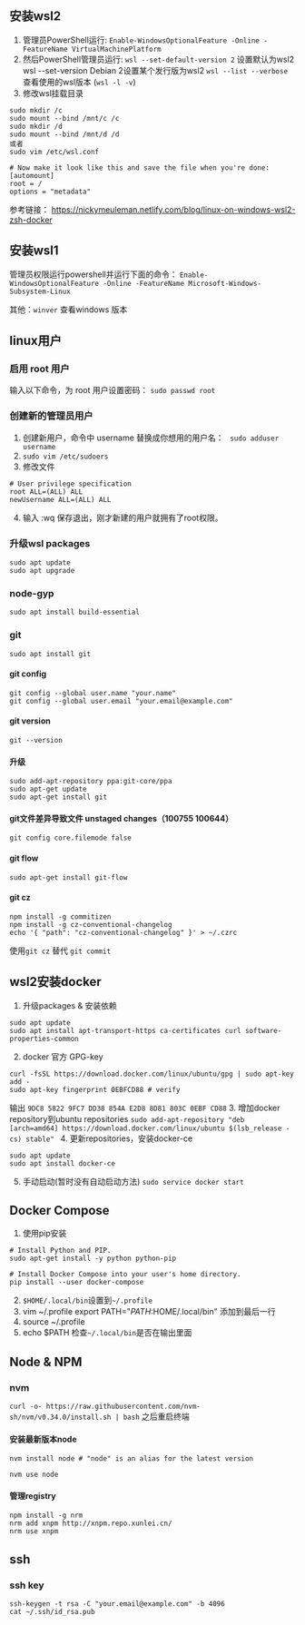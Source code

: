 ## 安装wsl2
1. 管理员PowerShell运行:
`Enable-WindowsOptionalFeature -Online -FeatureName VirtualMachinePlatform`
2. 然后PowerShell管理员运行:
`wsl --set-default-version 2` 设置默认为wsl2
wsl --set-version Debian 2设置某个发行版为wsl2
`wsl --list --verbose`查看使用的wsl版本 (`wsl -l -v`)
3. 修改wsl挂载目录
```
sudo mkdir /c
sudo mount --bind /mnt/c /c
sudo mkdir /d
sudo mount --bind /mnt/d /d
或者
sudo vim /etc/wsl.conf

# Now make it look like this and save the file when you're done:
[automount]
root = /
options = "metadata"
```

参考链接： https://nickymeuleman.netlify.com/blog/linux-on-windows-wsl2-zsh-docker

## 安装wsl1
管理员权限运行powershell并运行下面的命令：
`Enable-WindowsOptionalFeature -Online -FeatureName Microsoft-Windows-Subsystem-Linux`




其他：`winver` 查看windows 版本

## linux用户
### 启用 root 用户
输入以下命令，为 root 用户设置密码：
`sudo passwd root`
### 创建新的管理员用户
1. 创建新用户，命令中 username 替换成你想用的用户名：
` sudo adduser username`
2. `sudo vim /etc/sudoers`
3. 修改文件
```text
# User privilege specification
root ALL=(ALL) ALL
newUsername ALL=(ALL) ALL
```
4. 输入 :wq 保存退出，刚才新建的用户就拥有了root权限。

### 升级wsl packages
```
sudo apt update
sudo apt upgrade
```

### node-gyp
`sudo apt install build-essential`

### git
`sudo apt install git`
#### git config
```
git config --global user.name "your.name"
git config --global user.email "your.email@example.com"
```
#### git version
`git --version`
#### 升级
```
sudo add-apt-repository ppa:git-core/ppa
sudo apt-get update
sudo apt-get install git
```
#### git文件差异导致文件 unstaged changes（100755 100644）
`git config core.filemode false`

#### git flow
`sudo apt-get install git-flow`

#### git cz
```
npm install -g commitizen
npm install -g cz-conventional-changelog
echo '{ "path": "cz-conventional-changelog" }' > ~/.czrc
```
使用`git cz` 替代 `git commit`

## wsl2安装docker
1. 升级packages & 安装依赖
```
sudo apt update
sudo apt install apt-transport-https ca-certificates curl software-properties-common
```
2. docker 官方 GPG-key
```
curl -fsSL https://download.docker.com/linux/ubuntu/gpg | sudo apt-key add -
sudo apt-key fingerprint 0EBFCD88 # verify
```
输出 `9DC8 5822 9FC7 DD38 854A E2D8 8D81 803C 0EBF CD88`
3. 增加docker repository到ubuntu repositories
`sudo add-apt-repository "deb [arch=amd64] https://download.docker.com/linux/ubuntu $(lsb_release -cs) stable"
`
4. 更新repositories，安装docker-ce
```
sudo apt update
sudo apt install docker-ce
```
5. 手动启动(暂时没有自动启动方法)
`sudo service docker start`

## Docker Compose
1. 使用pip安装
```
# Install Python and PIP.
sudo apt-get install -y python python-pip

# Install Docker Compose into your user's home directory.
pip install --user docker-compose
```
2. `$HOME/.local/bin`设置到`~/.profile`
3. vim ~/.profile
export PATH="$PATH:$HOME/.local/bin" 添加到最后一行
4. source ~/.profile
5. echo $PATH 检查`~/.local/bin`是否在输出里面

## Node & NPM
### nvm
`curl -o- https://raw.githubusercontent.com/nvm-sh/nvm/v0.34.0/install.sh | bash`
之后重启终端

#### 安装最新版本node
`nvm install node # "node" is an alias for the latest version`

`nvm use node`

#### 管理registry
```
npm install -g nrm
nrm add xnpm http://xnpm.repo.xunlei.cn/
nrm use xnpm
```

## ssh
### ssh key
```
ssh-keygen -t rsa -C "your.email@example.com" -b 4096
cat ~/.ssh/id_rsa.pub
```